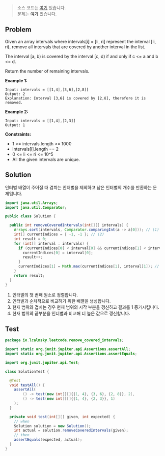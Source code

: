 > 소스 코드는 [여기](https://github.com/lcalmsky/leetcode/blob/master/src/main/java/io/lcalmsky/leetcode/remove_covered_intervals/Solution.java) 있습니다.  
> 문제는 [여기](https://leetcode.com/problems/remove-covered-intervals/) 있습니다.

## Problem

Given an array intervals where intervals[i] = [li, ri] represent the interval [li, ri), remove all intervals that are covered by another interval in the list.

The interval [a, b) is covered by the interval [c, d) if and only if c <= a and b <= d.

Return the number of remaining intervals.

**Example 1:**
```text
Input: intervals = [[1,4],[3,6],[2,8]]
Output: 2
Explanation: Interval [3,6] is covered by [2,8], therefore it is removed.
```
**Example 2:**
```text
Input: intervals = [[1,4],[2,3]]
Output: 1
```

**Constraints:**

* 1 <= intervals.length <= 1000
* intervals[i].length == 2
* 0 <= li <= ri <= 10^5
* All the given intervals are unique.

## Solution

인터벌 배열이 주어질 때 겹치는 인터벌을 제외하고 남은 인터벌의 개수를 반환하는 문제입니다.

```java
import java.util.Arrays;
import java.util.Comparator;

public class Solution {

  public int removeCoveredIntervals(int[][] intervals) {
    Arrays.sort(intervals, Comparator.comparingInt(a -> a[0])); // (1)
    int[] currentIndices = { -1, -1 }; // (2)
    int result = 0;
    for (int[] interval : intervals) {
      if (currentIndices[0] < interval[0] && currentIndices[1] < interval[1]) { // (3)
        currentIndices[0] = interval[0];
        result++;
      }
      currentIndices[1] = Math.max(currentIndices[1], interval[1]); // (4)
    }
    return result;
  }
}
```

1. 인터벌의 첫 번째 원소로 정렬합니다.
2. 인터벌과 순차적으로 비교하기 위한 배열을 생성합니다.
3. 현재 범위와 겹치는 경우 현재 범위의 시작 부분을 갱신하고 결과를 1 증가시킵니다.
4. 현재 범위의 끝부분을 인터벌과 비교해 더 높은 값으로 갱신합니다.

## Test
```java
package io.lcalmsky.leetcode.remove_covered_intervals;

import static org.junit.jupiter.api.Assertions.assertAll;
import static org.junit.jupiter.api.Assertions.assertEquals;

import org.junit.jupiter.api.Test;

class SolutionTest {

  @Test
  void testAll() {
    assertAll(
        () -> test(new int[][]{{1, 4}, {3, 6}, {2, 8}}, 2),
        () -> test(new int[][]{{1, 4}, {2, 3}}, 1)
    );
  }

  private void test(int[][] given, int expected) {
    // when
    Solution solution = new Solution();
    int actual = solution.removeCoveredIntervals(given);
    // then
    assertEquals(expected, actual);
  }
}
```